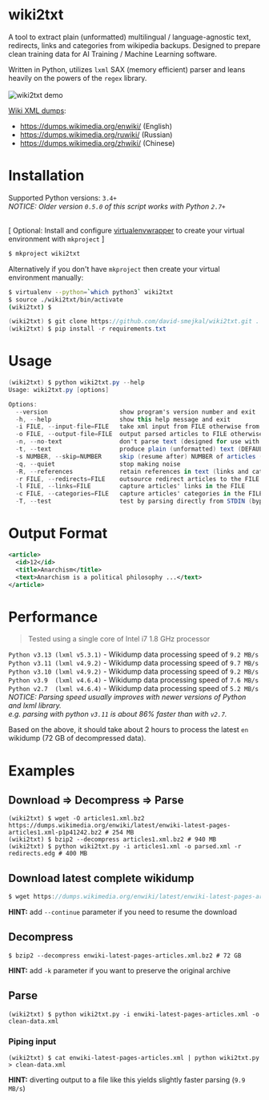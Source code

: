 # wiki2txt

A tool to extract plain (unformatted) multilingual / language-agnostic text, redirects, links and categories from wikipedia backups.
Designed to prepare clean training data for AI Training / Machine Learning software.<br />

Written in Python, utilizes `lxml` SAX (memory efficient) parser and leans heavily on the powers of the `regex` library.<br /><br />
![wiki2txt demo](https://smejkal.software/img/wiki2txt-demo.gif)

[Wiki XML dumps](https://dumps.wikimedia.org/backup-index-bydb.html):

* <https://dumps.wikimedia.org/enwiki/> (English)
* <https://dumps.wikimedia.org/ruwiki/> (Russian)
* <https://dumps.wikimedia.org/zhwiki/> (Chinese)

# Installation

Supported Python versions: `3.4+`<br />
*NOTICE: Older version `0.5.0` of this script works with Python `2.7+`*<br /><br />

\[ Optional: Install and configure [virtualenvwrapper](https://virtualenvwrapper.readthedocs.io/en/latest/) to create your virtual environment with `mkproject` ]

```bash
$ mkproject wiki2txt
```

Alternatively if you don't have `mkproject` then create your virtual environment manually:

```bash
$ virtualenv --python=`which python3` wiki2txt
$ source ./wiki2txt/bin/activate
(wiki2txt) $
```

```csharp
(wiki2txt) $ git clone https://github.com/david-smejkal/wiki2txt.git .
(wiki2txt) $ pip install -r requirements.txt
```

# Usage

```csharp
(wiki2txt) $ python wiki2txt.py --help
Usage: wiki2txt.py [options]

Options:
  --version                    show program's version number and exit
  -h, --help                   show this help message and exit
  -i FILE, --input-file=FILE   take xml input from FILE otherwise from STDIN
  -o FILE, --output-file=FILE  output parsed articles to FILE otherwise to STDOUT
  -n, --no-text                don't parse text (designed for use with -r -l -c options)
  -t, --text                   produce plain (unformatted) text (DEFAULT)
  -s NUMBER, --skip=NUMBER     skip (resume after) NUMBER of articles (append to -o FILE)
  -q, --quiet                  stop making noise
  -R, --references             retain references in text (links and categories)
  -r FILE, --redirects=FILE    outsource redirect articles to the FILE
  -l FILE, --links=FILE        capture articles' links in the FILE
  -c FILE, --categories=FILE   capture articles' categories in the FILE
  -T, --test                   test by parsing directly from STDIN (bypasses lxml parser)
```

# Output Format

```xml
<article>
  <id>12</id>
  <title>Anarchism</title>
  <text>Anarchism is a political philosophy ...</text>
</article>
```

# Performance

> Tested using a single core of Intel i7 1.8 GHz processor

`Python v3.13 (lxml v5.3.1)` - Wikidump data processing speed of `9.2 MB/s`<br />
`Python v3.11 (lxml v4.9.2)` - Wikidump data processing speed of `9.7 MB/s`<br />
`Python v3.10 (lxml v4.9.2)` - Wikidump data processing speed of `9.2 MB/s`<br />
`Python v3.9  (lxml v4.6.4)` - Wikidump data processing speed of `7.6 MB/s`<br />
`Python v2.7  (lxml v4.6.4)` - Wikidump data processing speed of `5.2 MB/s`<br />
*NOTICE: Parsing speed usually improves with newer versions of Python and lxml library.*<br />
*e.g. parsing with python `v3.11` is about 86% faster than with `v2.7`.* <br />

Based on the above, it should take about 2 hours to process the latest `en` wikidump (72 GB of decompressed data).

# Examples

## Download => Decompress => Parse

```console
(wiki2txt) $ wget -O articles1.xml.bz2 https://dumps.wikimedia.org/enwiki/latest/enwiki-latest-pages-articles1.xml-p1p41242.bz2 # 254 MB
(wiki2txt) $ bzip2 --decompress articles1.xml.bz2 # 940 MB
(wiki2txt) $ python wiki2txt.py -i articles1.xml -o parsed.xml -r redirects.edg # 400 MB
```

## Download latest complete wikidump

```csharp
$ wget https://dumps.wikimedia.org/enwiki/latest/enwiki-latest-pages-articles.xml.bz2 # 19 GB
```

**HINT:** add `--continue` parameter if you need to resume the download

## Decompress

```console
$ bzip2 --decompress enwiki-latest-pages-articles.xml.bz2 # 72 GB
```

**HINT:** add `-k` parameter if you want to preserve the original archive

## Parse

```shell-session
(wiki2txt) $ python wiki2txt.py -i enwiki-latest-pages-articles.xml -o clean-data.xml
```

### Piping input

```
(wiki2txt) $ cat enwiki-latest-pages-articles.xml | python wiki2txt.py > clean-data.xml
```

**HINT:** diverting output to a file like this yields slightly faster parsing (`9.9 MB/s`)
